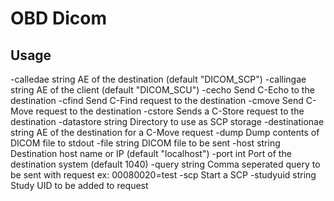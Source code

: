 # OBD Dicom

## Usage

  -calledae string
    	AE of the destination (default "DICOM_SCP")
  -callingae string
    	AE of the client (default "DICOM_SCU")
  -cecho
    	Send C-Echo to the destination
  -cfind
    	Send C-Find request to the destination
  -cmove
    	Send C-Move request to the destination
  -cstore
    	Sends a C-Store request to the destination
  -datastore string
    	Directory to use as SCP storage
  -destinationae string
    	AE of the destination for a C-Move request
  -dump
    	Dump contents of DICOM file to stdout
  -file string
    	DICOM file to be sent
  -host string
    	Destination host name or IP (default "localhost")
  -port int
    	Port of the destination system (default 1040)
  -query string
    	Comma seperated query to be sent with request ex: 00080020=test
  -scp
    	Start a SCP
  -studyuid string
    	Study UID to be added to request

